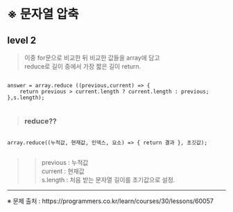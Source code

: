 # ※ 문자열 압축

## level 2
> 이중 for문으로 비교한 뒤 비교한 값들을 array에 담고   
> reduce로 길이 중에서 가장 짧은 길이 return.   
<pre><code>
answer = array.reduce ((previous,current) => {
    return previous > current.length ? current.length : previous;
},s.length);

</code></pre>

> ### reduce??
<pre><code>
array.reduce((누적값, 현재값, 인덱스, 요소) => { return 결과 }, 초깃값);

</code></pre>
>> previous : 누적값   
>> current : 현재값   
>> s.length : 처음 받는 문자열 길이를 초기값으로 설정.


<hr>
※ 문제 출처 : https://programmers.co.kr/learn/courses/30/lessons/60057
